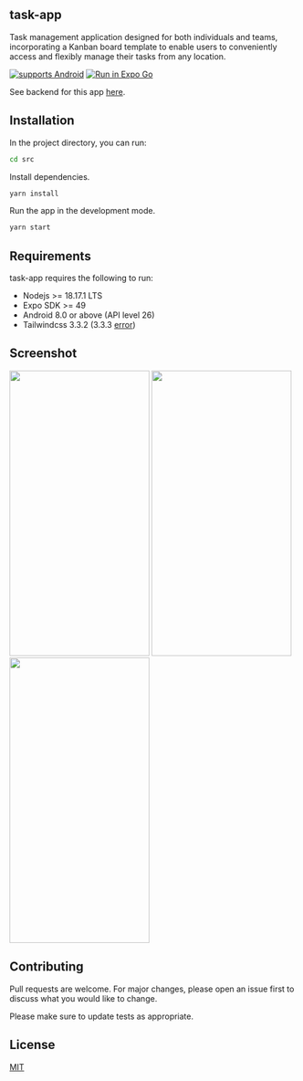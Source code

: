 ## task-app
Task management application designed for both individuals and teams, incorporating a Kanban board template to enable users to conveniently access and flexibly manage their tasks from any location.

[![supports Android](https://img.shields.io/badge/Android-A4C639.svg?style=flat-square&logo=ANDROID&labelColor=A4C639&logoColor=fff)](https://expo.dev/artifacts/eas/aF8uFNXLKdRAn7o9kRdo1B.apk)
[![Run in Expo Go](https://img.shields.io/badge/Run%20in%20Expo%20Go-4285F4.svg?style=flat-square&logo=EXPO&labelColor=4285F4&logoColor=fff)]()

See backend for this app [here](https://github.com/baodt278/task-app-backend).
## Installation
In the project directory, you can run:
```bash
cd src
```
Install dependencies. 
```bash
yarn install
```
Run the app in the development mode.
```bash
yarn start
```
## Requirements

task-app requires the following to run:
- Nodejs >= 18.17.1 LTS
- Expo SDK >= 49
- Android 8.0 or above (API level 26)
- Tailwindcss 3.3.2 (3.3.3 [error](https://stackoverflow.com/questions/76688256/getting-error-use-processcss-thencb-to-work-with-async-plugins))

## Screenshot
<p float="left">
  <img src="https://drive.google.com/uc?export=view&id=1T7BbzFemkRQyeffrxh_ayseQEXnDTZkm" width="245" height="500">
  <img src="https://drive.google.com/uc?export=view&id=1T9FGx_7JrfYqTe53HUWFZTCiRDtpmfJK" width="245" height="500">
  <img src="https://drive.google.com/uc?export=view&id=1TDFarpgwMRJqJl_KP49NmqkNHUne5bDc" width="245" height="500">
</p>

## Contributing
Pull requests are welcome. For major changes, please open an issue first
to discuss what you would like to change.

Please make sure to update tests as appropriate.
## License
[MIT](https://choosealicense.com/licenses/mit/)


